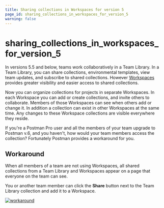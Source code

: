 ```yaml
---
title: Sharing collections in Workspaces for version 5
page_id: sharing_collections_in_workspaces_for_version_5
warning: false
---
```


# sharing\_collections\_in\_workspaces\_for\_version\_5

In versions 5.5 and below, teams work collaboratively in a Team Library. In a Team Library, you can share collections, environmental templates, view team updates, and subscribe to shared collections. However [Workspaces](https://github.com/kaustavdm/postman-docs-test/tree/b9c2cefa916197b408de633b2ecb1d256acf0a06/docs/postman/workspaces/intro_to_workspaces/README.md) provides greater visibility and easier access to shared collections.

Now you can organize collections for projects in separate Workspaces. In each Workspace you can add or create collections, and invite others to collaborate. Members of those Workspaces can see when others add or change it. In addition a collection can exist in other Workspaces at the same time. Any changes to these Workspace collections are visible everywhere they reside.

If you're a Postman Pro user and all the members of your team upgrade to Postman v.6, and you haven't, how would your team members access the collection? Fortunately Postman provides a workaround for you.

## Workaround

When all members of a team are not using Workspaces, all shared collections from a Team Library and Workspaces appear on a page that everyone on the team can see.

You or another team member can click the **Share** button next to the Team Library collection and add it to a Workspace.

[![workaround](https://s3.amazonaws.com/postman-static-getpostman-com/postman-docs/WS-workspaces-workaround-2.png)](https://s3.amazonaws.com/postman-static-getpostman-com/postman-docs/WS-workspaces-workaround-2.png)

